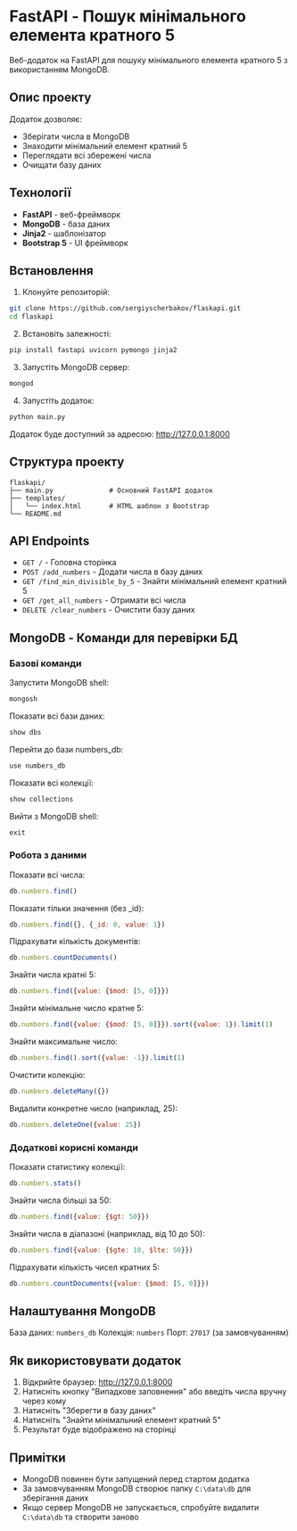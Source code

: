 # FastAPI - Пошук мінімального елемента кратного 5

Веб-додаток на FastAPI для пошуку мінімального елемента кратного 5 з використанням MongoDB.

## Опис проекту

Додаток дозволяє:
- Зберігати числа в MongoDB
- Знаходити мінімальний елемент кратний 5
- Переглядати всі збережені числа
- Очищати базу даних

## Технології

- **FastAPI** - веб-фреймворк
- **MongoDB** - база даних
- **Jinja2** - шаблонізатор
- **Bootstrap 5** - UI фреймворк

## Встановлення

1. Клонуйте репозиторій:
```bash
git clone https://github.com/sergiyscherbakov/flaskapi.git
cd flaskapi
```

2. Встановіть залежності:
```bash
pip install fastapi uvicorn pymongo jinja2
```

3. Запустіть MongoDB сервер:
```bash
mongod
```

4. Запустіть додаток:
```bash
python main.py
```

Додаток буде доступний за адресою: http://127.0.0.1:8000

## Структура проекту

```
flaskapi/
├── main.py              # Основний FastAPI додаток
├── templates/
│   └── index.html       # HTML шаблон з Bootstrap
└── README.md
```

## API Endpoints

- `GET /` - Головна сторінка
- `POST /add_numbers` - Додати числа в базу даних
- `GET /find_min_divisible_by_5` - Знайти мінімальний елемент кратний 5
- `GET /get_all_numbers` - Отримати всі числа
- `DELETE /clear_numbers` - Очистити базу даних

## MongoDB - Команди для перевірки БД

### Базові команди

Запустити MongoDB shell:
```bash
mongosh
```

Показати всі бази даних:
```javascript
show dbs
```

Перейти до бази numbers_db:
```javascript
use numbers_db
```

Показати всі колекції:
```javascript
show collections
```

Вийти з MongoDB shell:
```javascript
exit
```

### Робота з даними

Показати всі числа:
```javascript
db.numbers.find()
```

Показати тільки значення (без _id):
```javascript
db.numbers.find({}, {_id: 0, value: 1})
```

Підрахувати кількість документів:
```javascript
db.numbers.countDocuments()
```

Знайти числа кратні 5:
```javascript
db.numbers.find({value: {$mod: [5, 0]}})
```

Знайти мінімальне число кратне 5:
```javascript
db.numbers.find({value: {$mod: [5, 0]}}).sort({value: 1}).limit(1)
```

Знайти максимальне число:
```javascript
db.numbers.find().sort({value: -1}).limit(1)
```

Очистити колекцію:
```javascript
db.numbers.deleteMany({})
```

Видалити конкретне число (наприклад, 25):
```javascript
db.numbers.deleteOne({value: 25})
```

### Додаткові корисні команди

Показати статистику колекції:
```javascript
db.numbers.stats()
```

Знайти числа більші за 50:
```javascript
db.numbers.find({value: {$gt: 50}})
```

Знайти числа в діапазоні (наприклад, від 10 до 50):
```javascript
db.numbers.find({value: {$gte: 10, $lte: 50}})
```

Підрахувати кількість чисел кратних 5:
```javascript
db.numbers.countDocuments({value: {$mod: [5, 0]}})
```

## Налаштування MongoDB

База даних: `numbers_db`
Колекція: `numbers`
Порт: `27017` (за замовчуванням)

## Як використовувати додаток

1. Відкрийте браузер: http://127.0.0.1:8000
2. Натисніть кнопку "Випадкове заповнення" або введіть числа вручну через кому
3. Натисніть "Зберегти в базу даних"
4. Натисніть "Знайти мінімальний елемент кратний 5"
5. Результат буде відображено на сторінці

## Примітки

- MongoDB повинен бути запущений перед стартом додатка
- За замовчуванням MongoDB створює папку `C:\data\db` для зберігання даних
- Якщо сервер MongoDB не запускається, спробуйте видалити `C:\data\db` та створити заново
